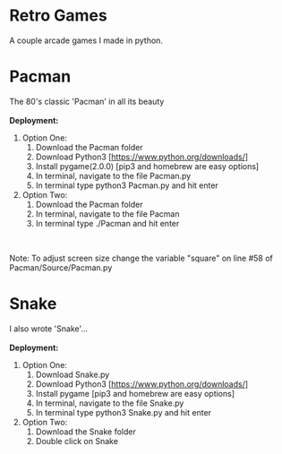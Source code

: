 # Retro Games
A couple arcade games I made in python.
# Pacman
The 80's classic 'Pacman' in all its beauty <br/> <br/>
**Deployment:**
<br/>
1. Option One:
    1. Download the Pacman folder
    2. Download Python3 [https://www.python.org/downloads/]
    3. Install pygame(2.0.0) [pip3 and homebrew are easy options]
    4. In terminal, navigate to the file Pacman.py
    5. In terminal type python3 Pacman.py and hit enter
2. Option Two:
    1. Download the Pacman folder
    2. In terminal, navigate to the file Pacman
    3. In terminal type ./Pacman and hit enter
<br/>

Note: To adjust screen size change the variable "square" on line #58 of Pacman/Source/Pacman.py <br/>

# Snake
I also wrote 'Snake'... <br/> <br/>
**Deployment:**
<br/>
1. Option One:
    1. Download Snake.py
    2. Download Python3 [https://www.python.org/downloads/]
    3. Install pygame [pip3 and homebrew are easy options]
    4. In terminal, navigate to the file Snake.py
    5. In terminal type python3 Snake.py and hit enter
2. Option Two:
    1. Download the Snake folder
    2. Double click on Snake
